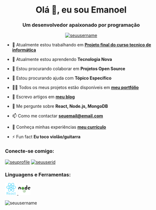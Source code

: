 
<h1 align="center">Olá 👋, eu sou Emanoel</h1>
<h3 align="center">Um desenvolvedor apaixonado por programação</h3>

<p align="center">
  <a href="#">
    <img src="https://github-profile-trophy.vercel.app/?username=seuusername&theme=onedark" alt="seuusername" />
  </a>
</p>

<p align="center">
 
</p>

- 🔭 Atualmente estou trabalhando em **[Projeto final do curso tecnico de informática](link)**

- 🌱 Atualmente estou aprendendo **Tecnologia Nova**

- 👯 Estou procurando colaborar em **Projetos Open Source**

- 🤝 Estou procurando ajuda com **Tópico Específico**

- 👨‍💻 Todos os meus projetos estão disponíveis em **[meu portfólio](link)**

- 📝 Escrevo artigos em **[meu blog](link)**

- 💬 Me pergunte sobre **React, Node.js, MongoDB**

- 📫 Como me contactar **seuemail@email.com**

- 📄 Conheça minhas experiências **[meu currículo](link)**

- ⚡ Fun fact **Eu toco violão/guitarra**

<h3 align="left">Conecte-se comigo:</h3>
<p align="left">
<a href="https://linkedin.com/in/seuprofile" target="blank"><img align="center" src="https://raw.githubusercontent.com/rahuldkjain/github-profile-readme-generator/master/src/images/icons/Social/linked-in-alt.svg" alt="seuprofile" height="30" width="40" /></a>
<a href="https://stackoverflow.com/users/31403957/emanoel" target="blank"><img align="center" src="https://raw.githubusercontent.com/rahuldkjain/github-profile-readme-generator/master/src/images/icons/Social/stack-overflow.svg" alt="seuuserid" height="30" width="40" /></a>
</p>

<h3 align="left">Linguagens e Ferramentas:</h3>
<p align="left"> 
  <a href="https://reactjs.org/" target="_blank" rel="noreferrer"> 
    <img src="https://raw.githubusercontent.com/devicons/devicon/master/icons/react/react-original-wordmark.svg" alt="react" width="40" height="40"/> 
  </a> 
  <a href="https://nodejs.org" target="_blank" rel="noreferrer"> 
    <img src="https://raw.githubusercontent.com/devicons/devicon/master/icons/nodejs/nodejs-original-wordmark.svg" alt="nodejs" width="40" height="40"/> 
  </a>
  <!-- Adicione mais ícones conforme necessário -->
</p>

<p><img align="center" src="https://github-readme-streak-stats.herokuapp.com/?user=seuusername&theme=dark" alt="seuusername" /></p>


